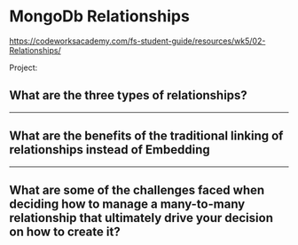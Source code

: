 # MongoDb Relationships

https://codeworksacademy.com/fs-student-guide/resources/wk5/02-Relationships/

Project: 

## What are the three types of relationships?



---

## What are the benefits of the traditional linking of relationships instead of Embedding



---

## What are some of the challenges faced when deciding how to manage a many-to-many relationship that ultimately drive your decision on how to create it?


